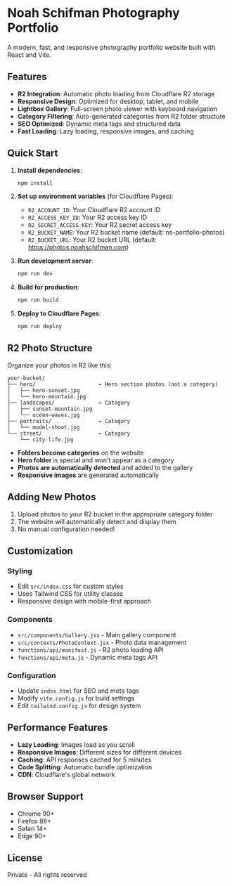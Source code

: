 # Noah Schifman Photography Portfolio

A modern, fast, and responsive photography portfolio website built with React and Vite.

## Features

- **R2 Integration**: Automatic photo loading from Cloudflare R2 storage
- **Responsive Design**: Optimized for desktop, tablet, and mobile
- **Lightbox Gallery**: Full-screen photo viewer with keyboard navigation
- **Category Filtering**: Auto-generated categories from R2 folder structure
- **SEO Optimized**: Dynamic meta tags and structured data
- **Fast Loading**: Lazy loading, responsive images, and caching

## Quick Start

1. **Install dependencies**:
   ```bash
   npm install
   ```

2. **Set up environment variables** (for Cloudflare Pages):
   - `R2_ACCOUNT_ID`: Your Cloudflare R2 account ID
   - `R2_ACCESS_KEY_ID`: Your R2 access key ID
   - `R2_SECRET_ACCESS_KEY`: Your R2 secret access key
   - `R2_BUCKET_NAME`: Your R2 bucket name (default: ns-portfolio-photos)
   - `R2_BUCKET_URL`: Your R2 bucket URL (default: https://photos.noahschifman.com)

3. **Run development server**:
   ```bash
   npm run dev
   ```

4. **Build for production**:
   ```bash
   npm run build
   ```

5. **Deploy to Cloudflare Pages**:
   ```bash
   npm run deploy
   ```

## R2 Photo Structure

Organize your photos in R2 like this:

```
your-bucket/
├── hero/                    ← Hero section photos (not a category)
│   ├── hero-sunset.jpg
│   └── hero-mountain.jpg
├── landscapes/              ← Category
│   ├── sunset-mountain.jpg
│   └── ocean-waves.jpg
├── portraits/               ← Category
│   └── model-shoot.jpg
└── street/                  ← Category
    └── city-life.jpg
```

- **Folders become categories** on the website
- **Hero folder** is special and won't appear as a category
- **Photos are automatically detected** and added to the gallery
- **Responsive images** are generated automatically

## Adding New Photos

1. Upload photos to your R2 bucket in the appropriate category folder
2. The website will automatically detect and display them
3. No manual configuration needed!

## Customization

### Styling
- Edit `src/index.css` for custom styles
- Uses Tailwind CSS for utility classes
- Responsive design with mobile-first approach

### Components
- `src/components/Gallery.jsx` - Main gallery component
- `src/contexts/PhotoContext.jsx` - Photo data management
- `functions/api/manifest.js` - R2 photo loading API
- `functions/api/meta.js` - Dynamic meta tags API

### Configuration
- Update `index.html` for SEO and meta tags
- Modify `vite.config.js` for build settings
- Edit `tailwind.config.js` for design system

## Performance Features

- **Lazy Loading**: Images load as you scroll
- **Responsive Images**: Different sizes for different devices
- **Caching**: API responses cached for 5 minutes
- **Code Splitting**: Automatic bundle optimization
- **CDN**: Cloudflare's global network

## Browser Support

- Chrome 90+
- Firefox 88+
- Safari 14+
- Edge 90+

## License

Private - All rights reserved 